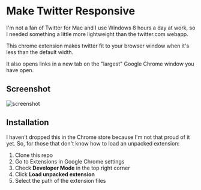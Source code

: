# Make Twitter Responsive

I'm not a fan of Twitter for Mac and I use Windows 8 hours a day at
work, so I needed something a little more lightweight than the
twitter.com webapp.

This chrome extension makes twitter fit to your browser window when it's
less than the default width.

It also opens links in a new tab on the "largest" Google Chrome window
you have open.

## Screenshot

![screenshot](http://f.cl.ly/items/1A1O1Z3S100n0m3b1H0A/responsive-twitter.png)

## Installation

I haven't dropped this in the Chrome store because I'm not that
proud of it yet. So, for those that don't know how to load an unpacked
extension:

  1. Clone this repo
  2. Go to Extensions in Google Chrome settings
  3. Check **Developer Mode** in the top right corner
  4. Click **Load unpacked extension**
  5. Select the path of the extension files
